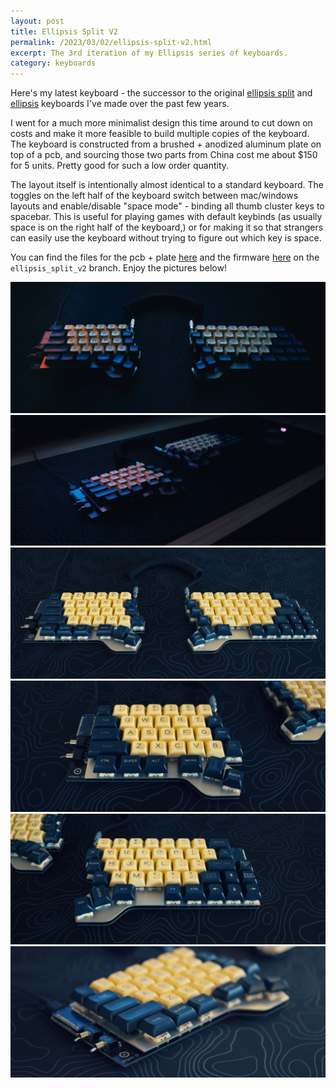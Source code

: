 ```yaml
---
layout: post
title: Ellipsis Split V2
permalink: /2023/03/02/ellipsis-split-v2.html
excerpt: The 3rd iteration of my Ellipsis series of keyboards.
category: keyboards
---
```


Here's my latest keyboard - the successor to the original [ellipsis split](/2020/06/14/ellipsis-split-buildlog.html) and [ellipsis](/2018/07/16/custom-mechanical-keyboard.html) keyboards I've made over the past few years.

I went for a much more minimalist design this time around to cut down on costs and make it more feasible to build multiple copies of the keyboard. The keyboard is constructed from a brushed + anodized aluminum plate on top of a pcb, and sourcing those two parts from China cost me about $150 for 5 units. Pretty good for such a low order quantity.

The layout itself is intentionally almost identical to a standard keyboard. The toggles on the left half of the keyboard switch between mac/windows layouts and enable/disable "space mode" - binding all thumb cluster keys to spacebar. This is useful for playing games with default keybinds (as usually space is on the right half of the keyboard,) or for making it so that strangers can easily use the keyboard without trying to figure out which key is space.

You can find the files for the pcb + plate [here](https://github.com/csun/ellipsis_split_files) and the firmware [here](https://github.com/csun/qmk_firmware/tree/ellipsis_split_v2) on the `ellipsis_split_v2` branch. Enjoy the pictures below!

![](/images/ellipsis_split_v2/ellipsis_dark_both.jpg)
![](/images/ellipsis_split_v2/ellipsis_dark_left.jpg)
![](/images/ellipsis_split_v2/ellipsis_light_both.jpg)
![](/images/ellipsis_split_v2/ellipsis_light_left.jpg)
![](/images/ellipsis_split_v2/ellipsis_light_right.jpg)
![](/images/ellipsis_split_v2/ellipsis_light_switches.jpg)
